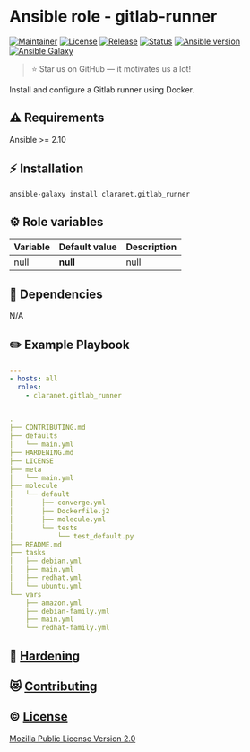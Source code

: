 # Ansible role - gitlab-runner
[![Maintainer](https://img.shields.io/badge/maintained%20by-claranet-e00000?style=flat-square)](https://www.claranet.fr/)
[![License](https://img.shields.io/github/license/claranet/ansible-role-gitlab-runner?style=flat-square)](LICENSE)
[![Release](https://img.shields.io/github/v/release/claranet/ansible-role-gitlab-runner?style=flat-square)](https://github.com/claranet/ansible-role-gitlab-runner/releases)
[![Status](https://img.shields.io/github/workflow/status/claranet/ansible-role-gitlab-runner/Ansible%20Molecule?style=flat-square&label=tests)](https://github.com/claranet/ansible-role-gitlab-runner/actions?query=workflow%3A%22Ansible+Molecule%22)
[![Ansible version](https://img.shields.io/badge/ansible-%3E%3D2.10-black.svg?style=flat-square&logo=ansible)](https://github.com/ansible/ansible)
[![Ansible Galaxy](https://img.shields.io/badge/ansible-galaxy-black.svg?style=flat-square&logo=ansible)](https://galaxy.ansible.com/claranet/gitlab-runner)


> :star: Star us on GitHub — it motivates us a lot!

Install and configure a Gitlab runner using Docker.

## :warning: Requirements

Ansible >= 2.10

## :zap: Installation

```bash
ansible-galaxy install claranet.gitlab_runner
```

## :gear: Role variables

Variable | Default value | Description
---------|---------------|------------
null     | **null**      | null       

## :arrows_counterclockwise: Dependencies

N/A

## :pencil2: Example Playbook

```yaml
---
- hosts: all
  roles:
    - claranet.gitlab_runner


.
├── CONTRIBUTING.md
├── defaults
│   └── main.yml
├── HARDENING.md
├── LICENSE
├── meta
│   └── main.yml
├── molecule
│   └── default
│       ├── converge.yml
│       ├── Dockerfile.j2
│       ├── molecule.yml
│       └── tests
│           └── test_default.py
├── README.md
├── tasks
│   ├── debian.yml
│   ├── main.yml
│   ├── redhat.yml
│   └── ubuntu.yml
└── vars
    ├── amazon.yml
    ├── debian-family.yml
    ├── main.yml
    └── redhat-family.yml
```

## :closed_lock_with_key: [Hardening](HARDENING.md)

## :heart_eyes_cat: [Contributing](CONTRIBUTING.md)

## :copyright: [License](LICENSE)

[Mozilla Public License Version 2.0](https://www.mozilla.org/en-US/MPL/2.0/)
